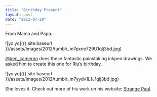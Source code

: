 ```yaml
---
title: "Birthday Present"
layout: post
date: "2012-07-29"
---
```


From Mama and Papa.

![yo yo]({{ site.baseurl }}/assets/images/2012/tumblr_m7pxne729U1qlj3bd.jpg)

[@ben\_cameron](https://twitter.com/ben_cameron "@ben_cameron") does these fantastic painstaking inkpen drawings. We asked him to create this one for Riu’s birthday.

![yo yo]({{ site.baseurl }}/assets/images/2012/tumblr_m7yydv1L1J1qlj3bd.jpg)

She loves it. Check out more of his work on his website: [Strange Paul](http://www.strangepaul.com "Strange Paul").
